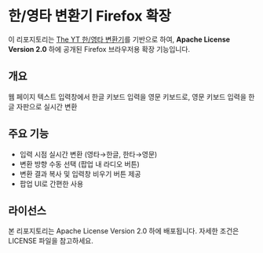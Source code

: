 # 한/영타 변환기 Firefox 확장

이 리포지토리는 [The YT 한/영타 변환기](https://www.theyt.net/wiki/%ED%95%9C%EC%98%81%ED%83%80%EB%B3%80%ED%99%98%EA%B8%B0)를 기반으로 하여, **Apache License Version 2.0** 하에 공개된 Firefox 브라우저용 확장 기능입니다.

## 개요

웹 페이지 텍스트 입력창에서 한글 키보드 입력을 영문 키보드로, 영문 키보드 입력을 한글 자판으로 실시간 변환

## 주요 기능

- 입력 시점 실시간 변환 (영타→한글, 한타→영문)
- 변환 방향 수동 선택 (팝업 내 라디오 버튼)
- 변환 결과 복사 및 입력창 비우기 버튼 제공
- 팝업 UI로 간편한 사용

## 라이선스

본 리포지토리는 Apache License Version 2.0 하에 배포됩니다. 자세한 조건은 LICENSE 파일을 참고하세요.
